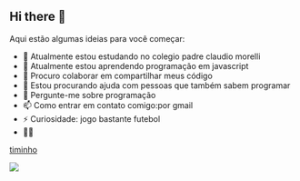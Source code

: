 ## Hi there 👋
Aqui estão algumas ideias para você começar:

- 🔭 Atualmente estou estudando no colegio padre claudio morelli
- 🌱 Atualmente estou aprendendo programação em javascript
- 👯 Procuro colaborar em compartilhar meus código
- 🤔 Estou procurando ajuda com pessoas que também sabem programar
- 💬 Pergunte-me sobre programação
- 📫 Como entrar em contato comigo:por gmail
- ⚡ Curiosidade: jogo bastante futebol
- 👙💅

[timinho](https://www.flamengo.com.br/home)

![](https://github.com/user-attachments/assets/8f0b81d4-f759-4120-a34f-6f53791b9311)


